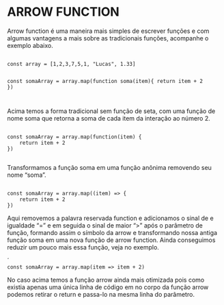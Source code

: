 <h1>ARROW FUNCTION</h1>
<p>
Arrow function é uma maneira mais simples de escrever funções e com algumas vantagens a mais sobre as tradicionais funções, acompanhe o exemplo abaixo.
</p>
<code>
const array = [1,2,3,7,5,1, "Lucas", 1.33]

const somaArray = array.map(function soma(item){
    return item + 2
})

</code>
<p>
Acima temos a forma tradicional sem função de seta, com uma função de nome soma que retorna a soma de cada item da interação ao número 2.
</p>

<code>
const somaArray = array.map(function(item) {
    return item + 2
})

</code>

<p>
Transformamos a função soma em uma função anônima removendo seu nome “soma”.
</p>

<code>
const somaArray = array.map((item) => {
    return item + 2
})
</code>

<p>
Aqui removemos a palavra reservada function e adicionamos o sinal de e igualdade “=” e em seguida o sinal de maior “>” após o parâmetro de função, formando assim o símbolo da arrow e transformando nossa antiga função soma em uma nova função de arrow function. Ainda conseguimos reduzir um pouco mais essa função, veja no exemplo.
</p>´

<code>
const somaArray = array.map(item => item + 2)
</code>

<p>
No caso acima temos a função arrow ainda mais otimizada pois como existia apenas uma única linha de código em no corpo da função arrow podemos retirar o return e passa-lo na mesma linha do parâmetro.
</p>